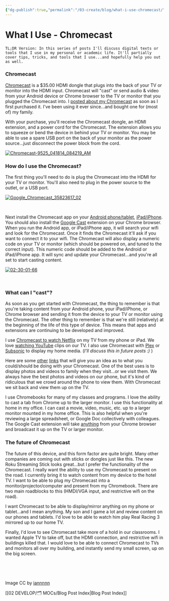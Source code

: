 ```yaml
---
{"dg-publish":true,"permalink":"/03-create/blog/what-i-use-chromecast/","title":"What I Use: Chromecast","tags":["chrome","chromecast"]}
---
```


# What I Use - Chromecast

```
TL;DR Version: In this series of posts I'll discuss digital texts or tools that I use in my personal or academic life. It'll partially cover tips, tricks, and tools that I use...and hopefully help you out as well.
```

### Chromecast

[Chromecast](http://www.google.com/intl/en-us/chrome/devices/chromecast/) is a $35.00 HDMI dongle that plugs into the back of your TV or monitor into the HDMI input. Chromecast will "cast" or send audio & video from your Android device or Chrome browser to the TV or monitor that you plugged the Chromecast into. I [posted about my Chromecast](http://wiobyrne.com/my-initial-thoughts-on-the-google-chromecast-in-the-classroom/) as soon as I first purchased it. I've been using it ever since...and bought one for (most of) my family.

With your purchase, you'll receive the Chromecast dongle, an HDMI extension, and a power cord for the Chromecast. The extension allows you to squeeze or bend the device in behind your TV or monitor. You may be able to use a spare USB port on the back of your monitor as the power source...just disconnect the power block from the cord.

[![Chromecast-9525_041814_084219_AM](images/Chromecast-9525_041814_084219_AM-1024x680.jpg)](http://wiobyrne.com/wp-content/uploads/2014/04/Chromecast-9525_041814_084219_AM.jpg)

### How do I use the Chromecast?

The first thing you'll need to do is plug the Chromecast into the HDMI for your TV or monitor. You'll also need to plug in the power source to the outlet, or a USB port.

[![Google_Chromecast_35823617_02](images/Google_Chromecast_35823617_02-1024x731.jpg)](http://wiobyrne.com/wp-content/uploads/2014/04/Google_Chromecast_35823617_02.jpg)

 

Next install the Chromecast app on your [Android phone/tablet](https://play.google.com/store/apps/details?id=com.google.android.apps.chromecast.app), [iPad/iPhone](https://itunes.apple.com/us/app/chromecast/id680819774?mt=8). You should also install the [Google Cast](https://chrome.google.com/webstore/detail/google-cast/boadgeojelhgndaghljhdicfkmllpafd?hl=en) extension on your Chrome browser. When you run the Android app, or iPad/iPhone app, it will search your wifi and look for the Chromecast. Once it finds the Chromecast it'll ask if you want to connect it to your wifi. The Chromecast will also display a numeric code on your TV or monitor (which should be powered on, and tuned to the correct input). This numeric code should be added to the Android or iPad/iPhone app. It will sync and update your Chromecast...and you're all set to start casting content.

[![02-30-01-66](images/02-30-01-66.jpg)](http://wiobyrne.com/wp-content/uploads/2014-04-02-30-01-66.jpg)

 

### What can I "cast"?

As soon as you get started with Chromecast, the thing to remember is that you're taking content from your Android phone, your iPad/iPhone, or Chrome browser and sending it from the device to your TV or monitor using the Chromecast. The other thing to remember is that we're still (relatively) at the beginning of the life of this type of device. This means that apps and extensions are continuing to be developed and improved.

I use [Chromecast to watch Netflix](https://help.netflix.com/en/node/10378) on my TV from my phone or iPad. We love [watching YouTube](https://www.youtube.com/watch?v=RKjUPQCXnsM) clips on our TV. I also use Chromecast with [Plex](https://plex.tv/) or [Subsonic](http://www.subsonic.org/pages/index.jsp) to display my home media. (_I'll discuss this in future posts :)_ )

Here are some [other](http://www.geek.com/apple/7-awesome-chromecast-enabled-apps-for-android-and-ios-1588458/) [links](http://lifehacker.com/the-best-chromecast-apps-1538438569) that will give you an idea as to what you could/should be doing with your Chromecast. One of the best uses is to display photos and videos to family when they visit...or we visit them. We always have the best photos and videos on our phone, but it's kind of ridiculous that we crowd around the phone to view them. With Chromecast we sit back and view them up on the TV.

I use Chromebooks for many of my classes and programs. I love the ability to cast a tab from Chrome up to the larger monitor. I use this functionality at home in my office. I can cast a movie, video, music, etc. up to a larger monitor mounted in my home office. This is also helpful when you're reviewing a large spreadsheet, or Google Doc collectively with colleagues. The Google Cast extension will take [anything](http://www.howtogeek.com/170659/chromecast-more-than-web-pages-4-types-of-files-you-can-view-in-chrome/) from your Chrome browser and broadcast it up on the TV or larger monitor.

### The future of Chromecast

The future of this device, and this form factor are quite bright. Many other companies are coming out with sticks or dongles just like this. The new Roku Streaming Stick looks great...but I prefer the functionality of the Chromecast. I really want the ability to use my Chromecast to present on the road. I currently bring it to watch content from my device to the hotel TV. I want to be able to plug my Chromecast into a monitor/projector/computer and present from my Chromebook. There are two main roadblocks to this (HMDI/VGA input, and restrictive wifi on the road).

I want Chromecast to be able to display/mirror anything on my phone or tablet...and I mean anything. My son and I game a lot and review content on our phones and tablets. I'd love to be able to watch him play Real Racing 3 mirrored up to our home TV.

Finally, I'd love to see Chromecast take more of a hold in our classrooms. I wanted Apple TV to take off, but the HDMI connection, and restrictive wifi in buildings killed that. I would love to be able to connect Chromecast to TVs and monitors all over my building, and instantly send my small screen, up on the big screen.

 

 

Image CC by [iannnnn](https://www.flickr.com/photos/iannnnn/11419198663/)

[[02 DEVELOP/🗂️ MOCs/Blog Post Index\|Blog Post Index]]